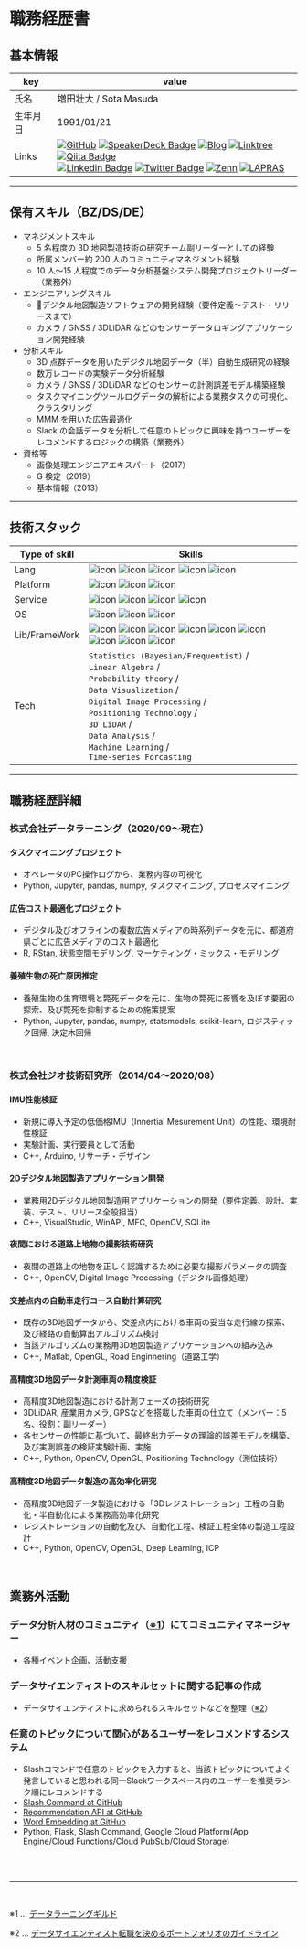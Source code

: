 # 職務経歴書

## 基本情報

|key|value|
|---|---|
|氏名|増田壮大 / Sota Masuda|
|生年月日|1991/01/21|
|Links|[![GitHub](https://img.shields.io/badge/-GitHub-181717?style=flat&logo=github&logoColor=white)](https://github.com/sota0121)  [![SpeakerDeck Badge](https://img.shields.io/badge/-SpeakerDeck-008080?style=flat&logo=Slides&logoColor=white)](https://speakerdeck.com/masso)  [![Blog](https://img.shields.io/badge/-HatenaBlog-4169e1?style=flat&logo=google-chrome&logoColor=white)](https://thinker-masso.hatenablog.com/)  [![Linktree](https://img.shields.io/badge/-Linktree-39e09b?style=flat&logo=linktree&logoColor=white)](https://linktr.ee/massox/)  [![Qiita Badge](https://img.shields.io/badge/-Qiita-55c500?style=flat&logo=Qiita&logoColor=white)](https://qiita.com/masso)<br>[![Linkedin Badge](https://img.shields.io/badge/-LinkedIn-0e76a8?style=flat&logo=Linkedin&logoColor=white)](https://www.linkedin.com/in/sotamasuda/)  [![Twitter Badge](https://img.shields.io/badge/-Twitter-00acee?style=flat&logo=Twitter&logoColor=white)](https://twitter.com/__masso__)  [![Zenn](https://img.shields.io/badge/-Zenn-3ea8ff?style=flat&logo=zenn&logoColor=white)](https://zenn.dev/masso)  [![LAPRAS](https://img.shields.io/badge/-LAPRAS-003089?style=flat&logo=openai&logoColor=white)](https://lapras.com/public/BOJILEQ)|


---

## 保有スキル（BZ/DS/DE）

- マネジメントスキル
  - 5 名程度の 3D 地図製造技術の研究チーム副リーダーとしての経験
  - 所属メンバー約 200 人のコミュニティマネジメント経験
  - 10 人〜15 人程度でのデータ分析基盤システム開発プロジェクトリーダー（業務外）
- エンジニアリングスキル
  - デジタル地図製造ソフトウェアの開発経験（要件定義〜テスト・リリースまで）
  - カメラ / GNSS / 3DLiDAR などのセンサーデータロギングアプリケーション開発経験
- 分析スキル
  - 3D 点群データを用いたデジタル地図データ（半）自動生成研究の経験
  - 数万レコードの実験データ分析経験
  - カメラ / GNSS / 3DLiDAR などのセンサーの計測誤差モデル構築経験
  - タスクマイニングツールログデータの解析による業務タスクの可視化、クラスタリング
  - MMM を用いた広告最適化
  - Slack の会話データを分析して任意のトピックに興味を持つユーザーをレコメンドするロジックの構築（業務外）
- 資格等
  - 画像処理エンジニアエキスパート（2017）
  - G 検定（2019）
  - 基本情報（2013）

---

## 技術スタック


| Type of skill | Skills |
| --- | --- |
|Lang|![icon](https://img.shields.io/badge/-Python-646464?style=flat&logo=Python&logoColor=ffe873)  ![icon](https://img.shields.io/badge/-C++-4682b4?style=flat&logo=c%2B%2B&logoColor=white)  ![icon](https://img.shields.io/badge/-SQL-f29111?style=flat&logo=mysql&logoColor=white)  ![icon](https://img.shields.io/badge/-R-276dc3?style=flat&logo=R&logoColor=white)  ![icon](https://img.shields.io/badge/-Bash-4eaa54?style=flat&logo=GNU-bash&logoColor=white)|
|Platform|![icon](https://img.shields.io/badge/-Google%20Cloud-4285f4?style=flat&logo=google-cloud&logoColor=white)  ![icon](https://img.shields.io/badge/-GitHub-181717?style=flat&logo=github&logoColor=white)  ![icon](https://img.shields.io/badge/-Docker-2496ed?style=flat&logo=docker&logoColor=white)|
|Service|![icon](https://img.shields.io/badge/-Slack-4a154b?style=flat&logo=slack&logoColor=white)  ![icon](https://img.shields.io/badge/-Asana-fc636b?style=flat&logo=asana&logoColor=white)  ![icon](https://img.shields.io/badge/-Trello-0079bf?style=flat&logo=trello&logoColor=white)  ![icon](https://img.shields.io/badge/-Google%20Workspace-4285f4?style=flat&logo=google&logoColor=white)|
|OS|![icon](https://img.shields.io/badge/-macOS-000000?style=flat&logo=macos&logoColor=white)  ![icon](https://img.shields.io/badge/-Windows-0078d6?style=flat&logo=windows&logoColor=white)  ![icon](https://img.shields.io/badge/-Linux%20(Ubuntu)-e95420?style=flat&logo=ubuntu&logoColor=white)|
|Lib/FrameWork|![icon](https://img.shields.io/badge/-Flask-000000?style=flat&logo=flask&logoColor=white)  ![icon](https://img.shields.io/badge/-OpenCV-5c3ee8?style=flat&logo=opencv&logoColor=white)  ![icon](https://img.shields.io/badge/-OpenGL-5586a4?style=flat&logo=opengl&logoColor=white)  ![icon](https://img.shields.io/badge/-pandas-150458?style=flat&logo=pandas&logoColor=white)  ![icon](https://img.shields.io/badge/-numpy-013243?style=flat&logo=numpy&logoColor=white)  ![icon](https://img.shields.io/badge/-matplotlib-3775a9?style=flat&logo=pypi&logoColor=white)  ![icon](https://img.shields.io/badge/-seaborn-3775a9?style=flat&logo=pypi&logoColor=white)  ![icon](https://img.shields.io/badge/-Jupyter-f37623?style=flat&logo=jupyter&logoColor=white)  ![icon](https://img.shields.io/badge/-scikit%20learn-f7931e?style=flat&logo=scikit-learn&logoColor=white)|
|Tech|`Statistics (Bayesian/Frequentist)` / <br>`Linear Algebra` / <br>`Probability theory` / <br>`Data Visualization` / <br>`Digital Image Processing` / <br>`Positioning Technology` / <br>`3D LiDAR` / <br>`Data Analysis` / <br>`Machine Learning` / <br>`Time-series Forcasting`|


---

## 職務経歴詳細

### 株式会社データラーニング（2020/09〜現在）

#### タスクマイニングプロジェクト

- オペレータのPC操作ログから、業務内容の可視化
- Python, Jupyter, pandas, numpy, タスクマイニング, プロセスマイニング

#### 広告コスト最適化プロジェクト
- デジタル及びオフラインの複数広告メディアの時系列データを元に、都道府県ごとに広告メディアのコスト最適化
- R, RStan, 状態空間モデリング, マーケティング・ミックス・モデリング


#### 養殖生物の死亡原因推定

- 養殖生物の生育環境と斃死データを元に、生物の斃死に影響を及ぼす要因の探索、及び斃死を抑制するための施策提案
- Python, Jupyter, pandas, numpy, statsmodels, scikit-learn, ロジスティック回帰, 決定木回帰

<br>

### 株式会社ジオ技術研究所（2014/04〜2020/08）

#### IMU性能検証

- 新規に導入予定の低価格IMU（Innertial Mesurement Unit）の性能、環境耐性検証
- 実験計画、実行要員として活動
- C++, Arduino, リサーチ・デザイン


#### 2Dデジタル地図製造アプリケーション開発

- 業務用2Dデジタル地図製造用アプリケーションの開発（要件定義、設計、実装、テスト、リリース全般担当）
- C++, VisualStudio, WinAPI, MFC, OpenCV, SQLite


#### 夜間における道路上地物の撮影技術研究

- 夜間の道路上の地物を正しく認識するために必要な撮影パラメータの調査
- C++, OpenCV, Digital Image Processing（デジタル画像処理）


#### 交差点内の自動車走行コース自動計算研究

- 既存の3D地図データから、交差点内における車両の妥当な走行線の探索、及び経路の自動算出アルゴリズム検討
- 当該アルゴリズムの業務用3D地図製造アプリケーションへの組み込み
- C++, Matlab, OpenGL, Road Enginnering（道路工学）

#### 高精度3D地図データ計測車両の精度検証

- 高精度3D地図製造における計測フェーズの技術研究
- 3DLiDAR, 産業用カメラ, GPSなどを搭載した車両の仕立て（メンバー：5名、役割：副リーダー）
- 各センサーの性能に基づいて、最終出力データの理論的誤差モデルを構築、及び実測誤差の検証実験計画、実施
- C++, Python, OpenCV, OpenGL, Positioning Technology（測位技術）


#### 高精度3D地図データ製造の高効率化研究

- 高精度3D地図データ製造における「3Dレジストレーション」工程の自動化・半自動化による業務高効率化研究
- レジストレーションの自動化及び、自動化工程、検証工程全体の製造工程設計
- C++, Python, OpenCV, OpenGL, Deep Learning, ICP


<br>

## 業務外活動

### データ分析人材のコミュニティ（[※1](#anno-1)）にてコミュニティマネージャー

- 各種イベント企画、活動支援


### データサイエンティストのスキルセットに関する記事の作成

- データサイエンティストに求められるスキルセットなどを整理（[※2](#anno-2)）


### 任意のトピックについて関心があるユーザーをレコメンドするシステム

- Slashコマンドで任意のトピックを入力すると、当該トピックについてよく発言していると思われる同一Slackワークスペース内のユーザーを推奨ランク順にレコメンドする
- [Slash Command at GitHub](https://github.com/data-learning-guild/portfolio-slashcmd-gcp)
- [Recommendation API at GitHub](https://github.com/data-learning-guild/portfolio-recommendation-api)
- [Word Embedding at GitHub](https://github.com/data-learning-guild/portfolio-word-embedding)
- Python, Flask, Slash Command, Google Cloud Platform(App Engine/Cloud Functions/Cloud PubSub/Cloud Storage)

<br><br>

---

<br>

<a name="anno-1">※1 ... [データラーニングギルド](https://data-learning.com/guild)</a>

<a name="anno-2">※2 ... [データサイエンティスト転職を決めるポートフォリオのガイドライン](https://qiita.com/masso/items/44437b48706483ce9f30)</a>


